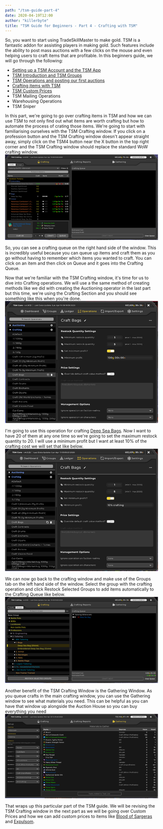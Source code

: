 ```yaml
---
path: "/tsm-guide-part-4"
date: 2020-04-19T12:00
author: "killerbyte"
title: "TSM Guide for Beginners - Part 4 - Crafting with TSM"
---
```


So, you want to start using TradeSkillMaster to make gold. TSM is a fantastic addon for assisting players in making gold. Such features include the ability to post mass auctions with a few clicks on the mouse and even helping users to craft items that are profitable. In this beginners guide, we will go through the following:
 - [Setting up a TSM Account and the TSM App](/tsm-guide-part-1)
 - [TSM Introduction and TSM Groups](/tsm-guide-part-2)
 - [TSM Operations and posting our first auctions](/tsm-guide-part-3)
 - [Crafting items with TSM](./tsm-guide-part-4)
 - [TSM Custom Prices](./tsm-guide-part-5)
 - TSM Mailing Operations
 - Warehousing Operations
 - TSM Sniper

In this part, we're going to go over crafting items in TSM and how we can use TSM to not only find out what items are worth crafting but how to automate the process of crating those items. We're going to start with familiarising ourselves with the TSM Crafting window. If you click on a profession button and the TSM Crafting window doesn't appear straight away, simply click on the TSM4 button near the X button in the top right corner and the TSM Crafting window should replace the standard WoW crafting window.
![TSM Crafting Window](./tsmCrafting.png)

So, you can see a crafting queue on the right hand side of the window. This is incredibly useful because you can queue up items and craft them as you go without having to remember which items you wanted to craft. You can click on an item and then click on Queue and it goes into the Crafting Queue. 

Now that we're familiar with the TSM Crafting window, it's time for us to dive into Crafting operations. We will use a the same method of creating methods like we did with creating the Auctioning operator in the last part but this time, we're using the Crafting Section and you should see something like this when you're done.
![A default TSM Crafting Operation that has been named](./tsmCraftingOperation.png)

I'm going to use this operation for crafting [Deep Sea Bags](https://www.wowhead.com/item=154695). Now I want to have 20 of them at any one time so we're going to set the maximum restock quantity to 20. I will use a minimum profit but I want at least 10% of the crafting cost we will set that like below.
![The complete operation](./tsmBagOperation.png)

We can now go back to the crafting window and make use of the Groups tab on the left hand side of the window. Select the group with the crafting operation and click Restock Selected Groups to add items automatically to the Crafting Queue like below.
![Yay, we can craft stuff automatically now](./tsmQueue.png)

Another benefit of the TSM Crafting Window is the Gathering Window. As you queue crafts in the main crafting window, you can use the Gathering window to see what materials you need. This can be helpful as you can have that window up alongside the Auction House so you can buy everything you need
![TSM Gathering Window](./tsmGathering.png)

That wraps up this particular part of the TSM guide. We will be revising the TSM Crafting window in the next part as we will be going over Custom Prices and how we can add custom prices to items like [Blood of Sargeras](https://www.wowhead.com/item=124124/) and [Expulsom](https://www.wowhead.com/item=152668/).